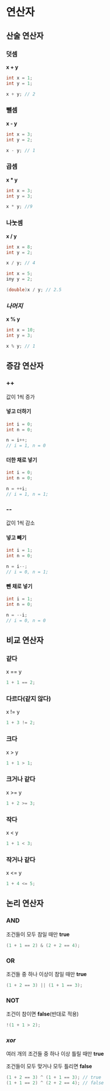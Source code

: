 # 연산자
## 산술 연산자
### 덧셈
**x + y**
```java
int x = 1;
int y = 1;

x + y; // 2
```
### 뺄셈
**x - y**
```java
int x = 3;
int y = 2;

x - y; // 1
```
### 곱셈
**x * y**
```java
int x = 3;
int y = 3;

x * y; //9
```
### 나눗셈
**x / y**
```java
int x = 8;
int y = 2;

x / y; // 4
```
```java
int x = 5;
iny y = 2;

(double)x / y; // 2.5
```
### *나머지*
**x % y**
```java
int x = 10;
int y = 3;

x % y; // 1
```
## 증감 연산자
### ++
값이 1씩 증가
#### 넣고 더하기
```java
int i = 0;
int n = 0;

n = i++;
// i = 1, n = 0
```
#### 더한 채로 넣기
```java
int i = 0;
int n = 0;

n = ++i;
// i = 1, n = 1;
```
### --
값이 1씩 감소
#### 넣고 빼기
```java
int i = 1;
int n = 0;

n = i--;
// i = 0, n = 1;
```
#### 뺀 채로 넣기
```java
int i = 1;
int n = 0;

n = --i;
// i = 0, n = 0
```
## 비교 연산자
### 같다
x == y
```java
1 + 1 == 2;
```
### 다르다(같지 않다)
x != y
```java
1 + 3 != 2;
```
### 크다
x > y
```java
1 + 1 > 1;
```
### 크거나 같다
x >= y
```java
1 + 2 >= 3;
```
### 작다
x < y
```java
1 + 1 < 3;
```
### 작거나 같다
x <= y
```java
1 + 4 <= 5;
```
## 논리 연산자
### AND
조건들이 모두 참일 때만 **true**
```java
(1 + 1 == 2) & (2 + 2 == 4);
```
### OR
조건들 중 하나 이상이 참일 때만 **true**
```java
(1 + 2 == 3) || (1 + 1 == 3);
```
### NOT
조건이 참이면 **false**(반대로 적용)
```java
!(1 + 1 > 2);
```
### *xor*
여러 개의 조건들 중 하나 이상 틀릴 때만 **true**

조건들이 모두 맞거나 모두 틀리면 **false**
```java
(1 + 2 == 3) ^ (1 + 1 == 3); // true
(1 + 1 == 2) ^ (2 + 2 == 4); // false
```
